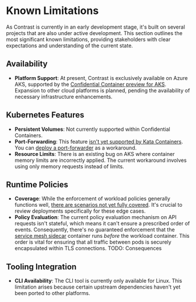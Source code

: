 # Known Limitations

As Contrast is currently in an early development stage, it's built on several projects that are also under active development.
This section outlines the most significant known limitations, providing stakeholders with clear expectations and understanding of the current state.

## Availability

- **Platform Support**: At present, Contrast is exclusively available on Azure AKS, supported by the [Confidential Container preview for AKS](https://learn.microsoft.com/en-us/azure/confidential-computing/confidential-containers-on-aks-preview). Expansion to other cloud platforms is planned, pending the availability of necessary infrastructure enhancements.

## Kubernetes Features

- **Persistent Volumes**: Not currently supported within Confidential Containers.
- **Port-Forwarding**: This feature [isn't yet supported by Kata Containers](https://github.com/kata-containers/kata-containers/issues/1693). You can [deploy a port-forwarder](https://docs.edgeless.systems/contrast/deployment#connect-to-the-contrast-coordinator) as a workaround.
- **Resource Limits**: There is an existing bug on AKS where container memory limits are incorrectly applied. The current workaround involves using only memory requests instead of limits.

## Runtime Policies

- **Coverage**: While the enforcement of workload policies generally functions well, [there are scenarios not yet fully covered](https://github.com/microsoft/kata-containers/releases/tag/3.2.0.azl0.genpolicy). It's crucial to review deployments specifically for these edge cases.
- **Policy Evaluation**: The current policy evaluation mechanism on API requests isn't stateful, which means it can't ensure a prescribed order of events. Consequently, there's no guaranteed enforcement that the [service mesh sidecar](components/service-mesh.md) container runs *before* the workload container. This order is vital for ensuring that all traffic between pods is securely encapsulated within TLS connections. TODO: Consequences

## Tooling Integration

- **CLI Availability**: The CLI tool is currently only available for Linux. This limitation arises because certain upstream dependencies haven't yet been ported to other platforms.
